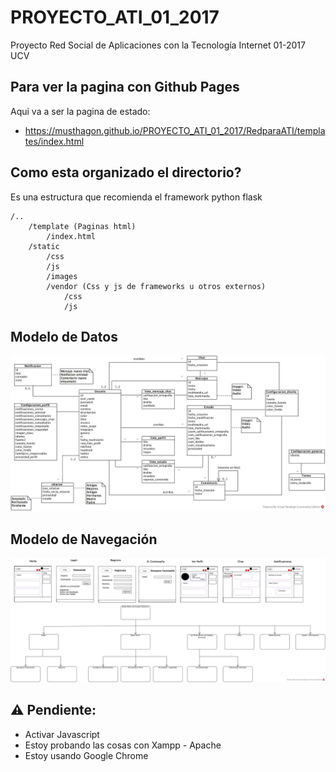 # PROYECTO_ATI_01_2017
Proyecto Red Social de Aplicaciones con la Tecnología Internet 01-2017 UCV

## Para ver la pagina con Github Pages
Aqui va a ser la pagina de estado:
* https://musthagon.github.io/PROYECTO_ATI_01_2017/RedparaATI/templates/index.html

## Como esta organizado el directorio?
Es una estructura que recomienda el framework python flask 

	/..
		/template (Paginas html)
			/index.html
		/static
			/css
			/js
			/images
			/vendor (Css y js de frameworks u otros externos)
				/css
				/js


## Modelo de Datos
![alt text](/ATIDiagramaClasesModeloDatos.jpg "Modelo de datos")
	
## Modelo de Navegación
![alt text](ATIProyectoModNav.jpg "Modelo de datos")

## :warning: Pendiente:
* Activar Javascript
* Estoy probando las cosas con Xampp - Apache
* Estoy usando Google Chrome